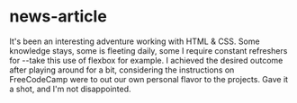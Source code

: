 # news-article

It's been an interesting adventure working with HTML & CSS. Some knowledge stays, some is fleeting daily, some I require constant refreshers for --take this use of flexbox for example. I achieved the desired outcome after playing around for a bit, considering the instructions on FreeCodeCamp were to out our own personal flavor to the projects. Gave it a shot, and I'm not disappointed. 